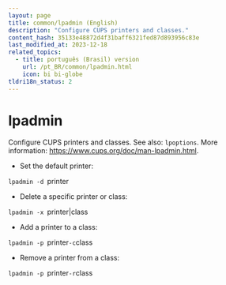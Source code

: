 ```yaml
---
layout: page
title: common/lpadmin (English)
description: "Configure CUPS printers and classes."
content_hash: 35133e48872d4f31baff6321fed87d893956c83e
last_modified_at: 2023-12-18
related_topics:
  - title: português (Brasil) version
    url: /pt_BR/common/lpadmin.html
    icon: bi bi-globe
tldri18n_status: 2
---
```

# lpadmin

Configure CUPS printers and classes.
See also: `lpoptions`.
More information: <https://www.cups.org/doc/man-lpadmin.html>.

- Set the default printer:

`lpadmin -d `<span class="tldr-var badge badge-pill bg-dark-lm bg-white-dm text-white-lm text-dark-dm font-weight-bold">printer</span>

- Delete a specific printer or class:

`lpadmin -x `<span class="tldr-var badge badge-pill bg-dark-lm bg-white-dm text-white-lm text-dark-dm font-weight-bold">printer|class</span>

- Add a printer to a class:

`lpadmin -p `<span class="tldr-var badge badge-pill bg-dark-lm bg-white-dm text-white-lm text-dark-dm font-weight-bold">printer</span>` -c `<span class="tldr-var badge badge-pill bg-dark-lm bg-white-dm text-white-lm text-dark-dm font-weight-bold">class</span>

- Remove a printer from a class:

`lpadmin -p `<span class="tldr-var badge badge-pill bg-dark-lm bg-white-dm text-white-lm text-dark-dm font-weight-bold">printer</span>` -r `<span class="tldr-var badge badge-pill bg-dark-lm bg-white-dm text-white-lm text-dark-dm font-weight-bold">class</span>
